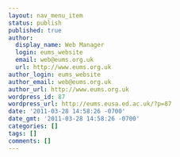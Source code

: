 ```yaml
---
layout: nav_menu_item
status: publish
published: true
author:
  display_name: Web Manager
  login: eums_website
  email: web@eums.org.uk
  url: http://www.eums.org.uk
author_login: eums_website
author_email: web@eums.org.uk
author_url: http://www.eums.org.uk
wordpress_id: 87
wordpress_url: http://eums.eusa.ed.ac.uk/?p=87
date: '2011-03-28 14:58:26 -0700'
date_gmt: '2011-03-28 14:58:26 -0700'
categories: []
tags: []
comments: []
---
```


